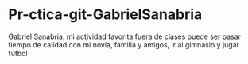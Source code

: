 # Pr-ctica-git-GabrielSanabria
Gabriel Sanabria, mi actividad favorita fuera de clases puede ser pasar tiempo de calidad con mi novia, familia y amigos, ir al gimnasio y jugar fútbol  
